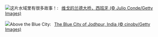 ![](https://www.bing.com/th?id=OHR.ReconquistaVigo_ZH-CN4619580424_UHD.jpg&w=1000)这片水域里有很多故事！:&nbsp;&ensp;[维戈的兰德大桥，西班牙 (© Julio Conde/Getty Images)](https://www.bing.com/th?id=OHR.ReconquistaVigo_ZH-CN4619580424_UHD.jpg)
<br><br/>
![](https://www.bing.com/th?id=OHR.BlueCityIndia_EN-US1593809891_UHD.jpg&w=1000)Above the Blue City:&nbsp;&ensp;[The Blue City of Jodhpur, India (© cinoby/Getty Images)](https://www.bing.com/th?id=OHR.BlueCityIndia_EN-US1593809891_UHD.jpg)
<br><br/>
